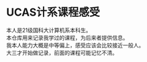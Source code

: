 # UCAS计系课程感受
本人是21级国科大计算机系本科生。  
本仓库用来记录我学过的课程，为后来者提供信息。  
我本人能力大概是中等偏上，感受应该会比较接近一般人。  
大三才开始做记录，前面的课程可能记忆不清。  